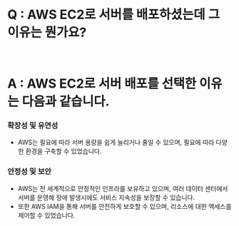 # Q : AWS EC2로 서버를 배포하셨는데 그 이유는 뭔가요?

<br />

# A : AWS EC2로 서버 배포를 선택한 이유는 다음과 같습니다.

### 확장성 및 유연성

- AWS는 필요에 따라 서버 용량을 쉽게 늘리거나 줄일 수 있으며, 필요에 따라 다양한 환경을 구축할 수 있었습니다.

### 안정성 및 보안

- AWS는 전 세계적으로 안정적인 인프라를 보유하고 있으며, 여러 데이터 센터에서 서버를 운영해 장애 발생시에도 서비스 지속성을 보장할 수 있습니다.
- 또한 AWS IAM을 통해 서버를 안전하게 보호할 수 있으며, 리소스에 대한 엑세스를 제어할 수 있었습니다.
